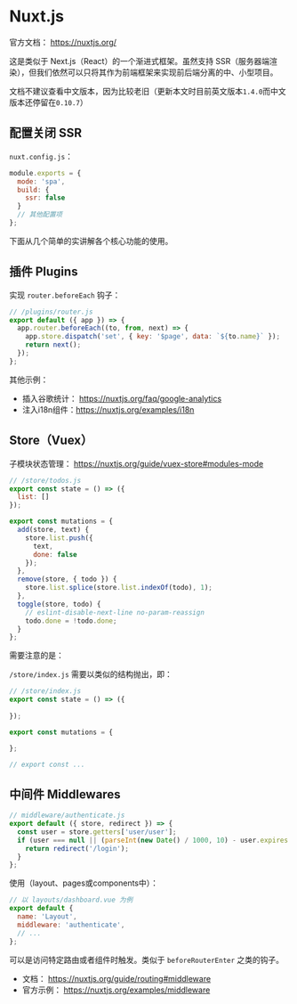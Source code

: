 # Nuxt.js

官方文档： <https://nuxtjs.org/>

这是类似于 Next.js（React）的一个渐进式框架。虽然支持 SSR（服务器端渲染），但我们依然可以只将其作为前端框架来实现前后端分离的中、小型项目。

文档不建议查看中文版本，因为比较老旧（更新本文时目前英文版本`1.4.0`而中文版本还停留在`0.10.7`）

## 配置关闭 SSR

`nuxt.config.js`：

```js
module.exports = {
  mode: 'spa',
  build: {
    ssr: false
  }
  // 其他配置项
};
```

下面从几个简单的实讲解各个核心功能的使用。

## 插件 Plugins

实现 `router.beforeEach` 钩子：

```js
// /plugins/router.js
export default ({ app }) => {
  app.router.beforeEach((to, from, next) => {
    app.store.dispatch('set', { key: '$page', data: `${to.name}` });
    return next();
  });
};
```

其他示例：

- 插入谷歌统计： <https://nuxtjs.org/faq/google-analytics>
- 注入i18n组件：<https://nuxtjs.org/examples/i18n>

## Store（Vuex）

子模块状态管理： <https://nuxtjs.org/guide/vuex-store#modules-mode>

```js
// /store/todos.js
export const state = () => ({
  list: []
});

export const mutations = {
  add(store, text) {
    store.list.push({
      text,
      done: false
    });
  },
  remove(store, { todo }) {
    store.list.splice(store.list.indexOf(todo), 1);
  },
  toggle(store, todo) {
    // eslint-disable-next-line no-param-reassign
    todo.done = !todo.done;
  }
};
```

需要注意的是：

`/store/index.js` 需要以类似的结构抛出，即：


```js
// /store/index.js
export const state = () => ({
  
});

export const mutations = {

};

// export const ...
```

## 中间件 Middlewares 


```js
// middleware/authenticate.js
export default ({ store, redirect }) => {
  const user = store.getters['user/user'];
  if (user === null || (parseInt(new Date() / 1000, 10) - user.expires > 0)) {
    return redirect('/login');
  }
};
```

使用（layout、pages或components中）：

```js
// 以 layouts/dashboard.vue 为例
export default {
  name: 'Layout',
  middleware: 'authenticate',
  // ...
};
```

可以是访问特定路由或者组件时触发。类似于 `beforeRouterEnter` 之类的钩子。

- 文档： <https://nuxtjs.org/guide/routing#middleware>
- 官方示例： <https://nuxtjs.org/examples/middleware>
